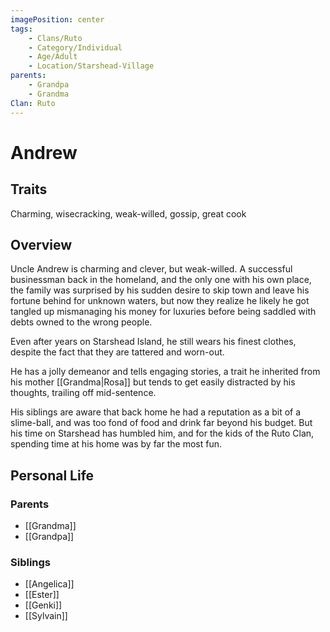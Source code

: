 ```yaml
---
imagePosition: center
tags:
    - Clans/Ruto
    - Category/Individual
    - Age/Adult
    - Location/Starshead-Village
parents:
    - Grandpa
    - Grandma
Clan: Ruto
---
```


# Andrew

## Traits

<span class='traits chip-list'>Charming, wisecracking, weak-willed, gossip, great cook</span>

## Overview

Uncle Andrew is charming and clever, but weak-willed. A successful businessman back in the homeland, and the only one with his own place, the family was surprised by his sudden desire to skip town and leave his fortune behind for unknown waters, but now they realize he likely he got tangled up mismanaging his money for luxuries before being saddled with debts owned to the wrong people.

Even after years on Starshead Island, he still wears his finest clothes, despite the fact that they are tattered and worn-out.

He has a jolly demeanor and tells engaging stories, a trait he inherited from his mother [[Grandma|Rosa]] but tends to get easily distracted by his thoughts, trailing off mid-sentence.

His siblings are aware that back home he had a reputation as a bit of a slime-ball, and was too fond of food and drink far beyond his budget. But his time on Starshead has humbled him, and for the kids of the Ruto Clan, spending time at his home was by far the most fun.

## Personal Life

### Parents

-   [[Grandma]]
-   [[Grandpa]]

### Siblings

-   [[Angelica]]
-   [[Ester]]
-   [[Genki]]
-   [[Sylvain]]
